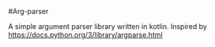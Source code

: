 #Arg-parser

A simple argument parser library written in kotlin. Inspired by https://docs.python.org/3/library/argparse.html